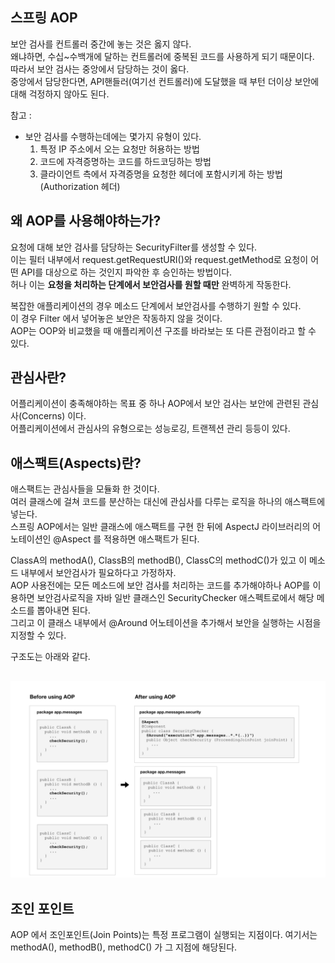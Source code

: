 스프링 AOP
-
보안 검사를 컨트롤러 중간에 놓는 것은 옳지 않다.  
왜냐하면, 수십~수백개에 달하는 컨트롤러에 중복된 코드를 사용하게 되기 때문이다.   
따라서 보안 검사는 중앙에서 담당하는 것이 옳다.  
중앙에서 담당한다면, API핸들러(여기선 컨트롤러)에 도달했을 때 부턴 더이상 보안에 대해 걱정하지 않아도 된다.

참고 : 
* 보안 검사를 수행하는데에는 몇가지 유형이 있다.
   1. 특정 IP 주소에서 오는 요청만 허용하는 방법
   2. 코드에 자격증명하는 코드를 하드코딩하는 방법
   3. 클라이언트 측에서 자격증명을 요청한 헤더에 포함시키게 하는 방법(Authorization 헤더)

왜 AOP를 사용해야하는가?
-
요청에 대해 보안 검사를 담당하는 SecurityFilter를 생성할 수 있다.  
이는 필터 내부에서 request.getRequestURI()와 request.getMethod로 요청이 어떤 API를 대상으로 하는 것인지 파악한 후 승인하는 방법이다.  
허나 이는 **요청을 처리하는 단계에서 보안검사를 원할 때만** 완벽하게 작동한다. 

복잡한 애플리케이션의 경우 메소드 단계에서 보안검사를 수행하기 원할 수 있다.  
이 경우 Filter 에서 넣어놓은 보안은 작동하지 않을 것이다.  
AOP는 OOP와 비교했을 때 애플리케이션 구조를 바라보는 또 다른 관점이라고 할 수 있다.  


관심사란?
-
어플리케이션이 충족해야하는 목표 중 하나
AOP에서 보안 검사는 보안에 관련된 관심사(Concerns) 이다.  
어플리케이션에서 관심사의 유형으로는 성능로깅, 트랜젝션 관리 등등이 있다.

애스팩트(Aspects)란?
-
애스팩트는 관심사들을 모듈화 한 것이다.  
여러 클래스에 걸쳐 코드를 분산하는 대신에 관심사를 다루는 로직을 하나의 애스팩트에 넣는다.   
스프링 AOP에서는 일반 클래스에 애스팩트를 구현 한 뒤에 AspectJ 라이브러리의 어노테이션인 @Aspect 를 적용하면 애스팩트가 된다.

ClassA의 methodA(), ClassB의 methodB(), ClassC의 methodC()가 있고 이 메소드 내부에서 보안검사가 필요하다고 가정하자.   
AOP 사용전에는 모든 메소드에 보안 검사를 처리하는 코드를 추가해야하나 AOP를 이용하면 보안검사로직을 자바 일반 클래스인 SecurityChecker 애스펙트로에서 해당 메소드를 뽑아내면 된다.  
그리고 이 클래스 내부에서 @Around 어노테이션을 추가해서 보안을 실행하는 시점을 지정할 수 있다.

구조도는 아래와 같다.

![AOP 구조도](./src/main/resources/image/aopStructure.png)
---

조인 포인트
-
AOP 에서 조인포인트(Join Points)는 특정 프로그램이 실행되는 지점이다.
여기서는 methodA(), methodB(), methodC() 가 그 지점에 해당된다.
